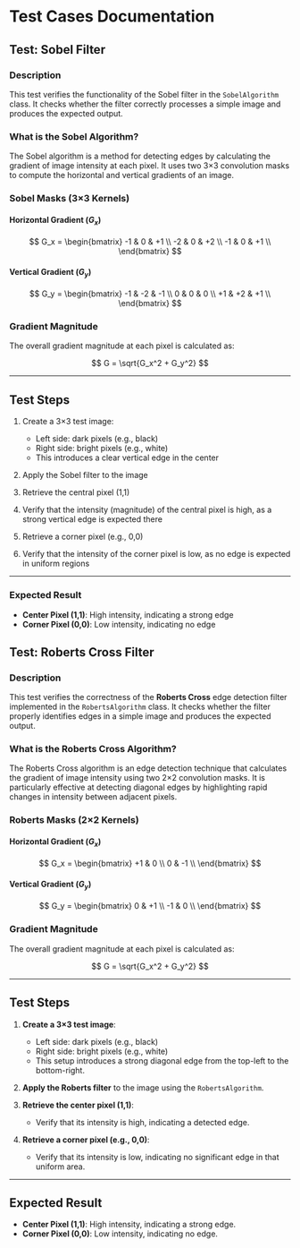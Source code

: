 # Test Cases Documentation

## Test: Sobel Filter

### Description
This test verifies the functionality of the Sobel filter in the `SobelAlgorithm` class. It checks whether the filter correctly processes a simple image and produces the expected output.

### What is the Sobel Algorithm?
The Sobel algorithm is a method for detecting edges by calculating the gradient of image intensity at each pixel. It uses two 3×3 convolution masks to compute the horizontal and vertical gradients of an image.

### Sobel Masks (3×3 Kernels)

#### Horizontal Gradient ($G_x$)

$$
G_x = \begin{bmatrix}
-1 & 0 & +1 \\
-2 & 0 & +2 \\
-1 & 0 & +1 \\
\end{bmatrix}
$$

#### Vertical Gradient ($G_y$)

$$
G_y = \begin{bmatrix}
-1 & -2 & -1 \\
0 & 0 & 0 \\
+1 & +2 & +1 \\
\end{bmatrix}
$$

### Gradient Magnitude

The overall gradient magnitude at each pixel is calculated as:

$$
G = \sqrt{G_x^2 + G_y^2}
$$

---

## Test Steps

1. Create a 3×3 test image:
    - Left side: dark pixels (e.g., black)
    - Right side: bright pixels (e.g., white)
    - This introduces a clear vertical edge in the center

2. Apply the Sobel filter to the image

3. Retrieve the central pixel (1,1)

4. Verify that the intensity (magnitude) of the central pixel is high, as a strong vertical edge is expected there

5. Retrieve a corner pixel (e.g., 0,0)

6. Verify that the intensity of the corner pixel is low, as no edge is expected in uniform regions

---

### Expected Result

- **Center Pixel (1,1)**: High intensity, indicating a strong edge
- **Corner Pixel (0,0)**: Low intensity, indicating no edge

## Test: Roberts Cross Filter

### Description
This test verifies the correctness of the **Roberts Cross** edge detection filter implemented in the `RobertsAlgorithm` class. It checks whether the filter properly identifies edges in a simple image and produces the expected output.

### What is the Roberts Cross Algorithm?
The Roberts Cross algorithm is an edge detection technique that calculates the gradient of image intensity using two 2×2 convolution masks. It is particularly effective at detecting diagonal edges by highlighting rapid changes in intensity between adjacent pixels.

### Roberts Masks (2×2 Kernels)

#### Horizontal Gradient ($G_x$)

$$
G_x = \begin{bmatrix}
+1 & 0 \\
0 & -1 \\
\end{bmatrix}
$$

#### Vertical Gradient ($G_y$)

$$
G_y = \begin{bmatrix}
0 & +1 \\
-1 & 0 \\
\end{bmatrix}
$$

### Gradient Magnitude

The overall gradient magnitude at each pixel is calculated as:

$$
G = \sqrt{G_x^2 + G_y^2}
$$

---

## Test Steps

1. **Create a 3×3 test image**:
   - Left side: dark pixels (e.g., black)
   - Right side: bright pixels (e.g., white)
   - This setup introduces a strong diagonal edge from the top-left to the bottom-right.

2. **Apply the Roberts filter** to the image using the `RobertsAlgorithm`.

3. **Retrieve the center pixel (1,1)**:
   - Verify that its intensity is high, indicating a detected edge.

4. **Retrieve a corner pixel (e.g., 0,0)**:
   - Verify that its intensity is low, indicating no significant edge in that uniform area.

---

## Expected Result

- **Center Pixel (1,1)**: High intensity, indicating a strong edge.
- **Corner Pixel (0,0)**: Low intensity, indicating no edge.

